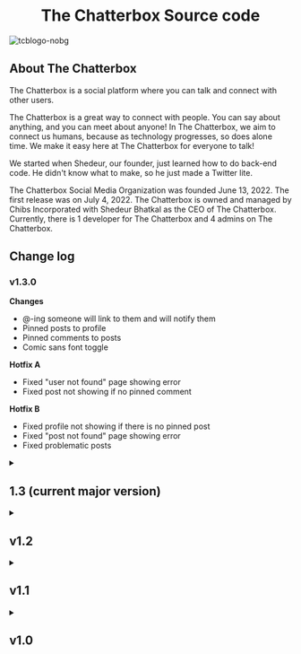 <h1 align='center'>The Chatterbox Source code</h1>

![tcblogo-nobg](https://github.com/ShedeurCoder/thechatterbox/assets/81215635/c1c31728-81f0-495d-bcd2-82b537cdcc64)

## About The Chatterbox

The Chatterbox is a social platform where you can talk and connect with other users.

The Chatterbox is a great way to connect with people. You can say about anything, and you can meet about anyone! In The Chatterbox, we aim to connect us humans, because as technology progresses, so does alone time. We make it easy here at The Chatterbox for everyone to talk! 

We started when Shedeur, our founder, just learned how to do back-end code. He didn't know what to make, so he just made a Twitter lite.

The Chatterbox Social Media Organization was founded June 13, 2022. The first release was on July 4, 2022. The Chatterbox is owned and managed by Chibs Incorporated with Shedeur Bhatkal as the CEO of The Chatterbox. Currently, there is 1 developer for The Chatterbox and 4 admins on The Chatterbox.

## Change log

### v1.3.0
**Changes**
- @-ing someone will link to them and will notify them
- Pinned posts to profile
- Pinned comments to posts
- Comic sans font toggle

**Hotfix A**
- Fixed "user not found" page showing error
- Fixed post not showing if no pinned comment

**Hotfix B**
- Fixed profile not showing if there is no pinned post
- Fixed "post not found" page showing error
- Fixed problematic posts

<details>
  <summary><h2>1.3 (current major version)</h2></summary>
  
  ### v1.3.0
  **Changes**
  - @-ing someone will link to them and will notify them
  - Pinned posts to profile
  - Pinned comments to posts
  - Comic sans font toggle
  
  **Hotfix A**
  - Fixed "user not found" page showing error
  - Fixed post not showing if no pinned comment
  
  **Hotfix B**
  - Fixed profile not showing if there is no pinned post
  - Fixed "post not found" page showing error
  - Fixed problematic posts

</details>

<details>

  <summary><h2>v1.2</h2></summary>
    
  ### 1.2.1
  **Changes**
  - Made a "read" system for notifications
  
  <hr>
  
  ### 1.2.0
  **Major changes**
  - Added comment likes
  - Added comment replies
  - Added saves
  
  **Minor changes**
  - Made comment notifications highlight the comment
  - Slightly changed nav layout
  
  **Bug fixes**
  - Fixed the notifications not changing username bug

</details>

<details>
  <summary><h2>v1.1</h2></summary>
  
  ### 1.1.02
  - Minor bug fixes
  
  <hr>
  
  ### 1.1.01
  - Added a "delete all notifications" button
  - Minor bug fixes
  
  <hr>
  
  ### 1.1.0
  **Changes:**
  - Verification marks on posts and comments
  - The ability to change username
  - Notifications
  - The ability to see followers and following
  - Likes on posts
  - Profile links
  - Terms of Service changes
  
  **Bug fixes:**
  - Line breaks now show on posts and bios
  - Profile pictures are no longer squished

</details>

<details>
  <summary><h2>v1.0</h2></summary>
  
  ### 1.0.3
  - Added a view following page
  - Made the login page redirect you to the original page you visited
  
  <hr>
  
  ### 1.0.2
  - Fixed profile picture not changing bug
  - Changed header image icon
  
  <hr>
  
  ### 1.0.1
  - Major bug fixes
  - Fixed profile picture not changing bug
  - Fixed problamatic usernames bug
  - Fixed non-unicode username bug
  
  <hr>
  
  ### 1.0.0
  - First release of The Chatterbox
</details>